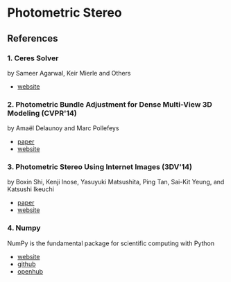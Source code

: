 Photometric Stereo
==================

## References

### 1. Ceres Solver

by Sameer Agarwal, Keir Mierle and Others

- [website](http://ceres-solver.org)

### 2. Photometric Bundle Adjustment for Dense Multi-View 3D Modeling (CVPR'14)

by Amaël Delaunoy and Marc Pollefeys

- [paper](http://www.inf.ethz.ch/personal/marc.pollefeys/pubs/DelaunoyCVPR14.pdf)
- [website](https://hal.inria.fr/hal-00985811/)

### 3. Photometric Stereo Using Internet Images (3DV'14)

by Boxin Shi, Kenji Inose, Yasuyuki Matsushita, Ping Tan, Sai-Kit Yeung, and Katsushi Ikeuchi

- [paper](http://web.media.mit.edu/~shiboxin/project_pages/Shi_3DV14_Web_files/Shi_3DV14.pdf)
- [website](https://www.google.com.tw/search?client=safari&rls=en&q=photometric+stereo+using+internet+images&ie=UTF-8&oe=UTF-8&gfe_rd=cr&ei=3KJwVM3uGYLB8AXV-ICgDA)

### 4. Numpy

NumPy is the fundamental package for scientific computing with Python

- [website](http://www.numpy.org)
- [github](https://github.com/numpy/numpy)
- [openhub](https://www.openhub.net/p/numpy)
